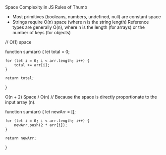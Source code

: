 Space Complexity in JS
Rules of Thumb

* Most primitives (booleans, numbers, undefined, null) are constant space
* Strings require O(n) space (where n is the string length)
Reference types are generally O(n), where n is the length (for arrays) or the number of keys (for objects)

// O(1) space

function sum(arr) {
    let total = 0;

    for (let i = 0; i < arr.length; i++) {
        total += arr[i];
    }

    return total;
}

O(n + 2) Space / O(n)
// Because the space is directly proportionate to the input array (n).

function sum(arr) {
    let newArr = [];

    for (let i = 0; i < arr.length; i++) {
        newArr.push(2 * arr[i]);
    }

    return newArr;
}
